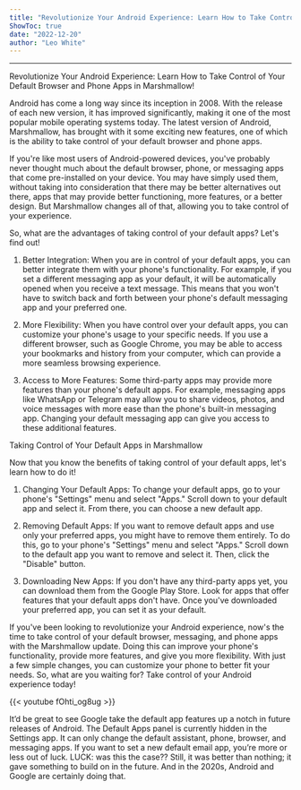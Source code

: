 ```yaml
---
title: "Revolutionize Your Android Experience: Learn How to Take Control of Your Default Browser and Phone Apps in Marshmallow!"
ShowToc: true 
date: "2022-12-20"
author: "Leo White"
---
```

*****
Revolutionize Your Android Experience: Learn How to Take Control of Your Default Browser and Phone Apps in Marshmallow!

Android has come a long way since its inception in 2008. With the release of each new version, it has improved significantly, making it one of the most popular mobile operating systems today. The latest version of Android, Marshmallow, has brought with it some exciting new features, one of which is the ability to take control of your default browser and phone apps.

If you're like most users of Android-powered devices, you've probably never thought much about the default browser, phone, or messaging apps that come pre-installed on your device. You may have simply used them, without taking into consideration that there may be better alternatives out there, apps that may provide better functioning, more features, or a better design. But Marshmallow changes all of that, allowing you to take control of your experience.

So, what are the advantages of taking control of your default apps? Let's find out!

1. Better Integration: When you are in control of your default apps, you can better integrate them with your phone's functionality. For example, if you set a different messaging app as your default, it will be automatically opened when you receive a text message. This means that you won't have to switch back and forth between your phone's default messaging app and your preferred one.

2. More Flexibility: When you have control over your default apps, you can customize your phone's usage to your specific needs. If you use a different browser, such as Google Chrome, you may be able to access your bookmarks and history from your computer, which can provide a more seamless browsing experience.

3. Access to More Features: Some third-party apps may provide more features than your phone's default apps. For example, messaging apps like WhatsApp or Telegram may allow you to share videos, photos, and voice messages with more ease than the phone's built-in messaging app. Changing your default messaging app can give you access to these additional features.

Taking Control of Your Default Apps in Marshmallow

Now that you know the benefits of taking control of your default apps, let's learn how to do it!

1. Changing Your Default Apps: To change your default apps, go to your phone's "Settings" menu and select "Apps." Scroll down to your default app and select it. From there, you can choose a new default app.

2. Removing Default Apps: If you want to remove default apps and use only your preferred apps, you might have to remove them entirely. To do this, go to your phone's "Settings" menu and select "Apps." Scroll down to the default app you want to remove and select it. Then, click the "Disable" button.

3. Downloading New Apps: If you don't have any third-party apps yet, you can download them from the Google Play Store. Look for apps that offer features that your default apps don't have. Once you've downloaded your preferred app, you can set it as your default.

If you've been looking to revolutionize your Android experience, now's the time to take control of your default browser, messaging, and phone apps with the Marshmallow update. Doing this can improve your phone's functionality, provide more features, and give you more flexibility. With just a few simple changes, you can customize your phone to better fit your needs. So, what are you waiting for? Take control of your Android experience today!

{{< youtube fOhti_og8ug >}} 



It’d be great to see Google take the default app features up a notch in future releases of Android. The Default Apps panel is currently hidden in the Settings app. It can only change the default assistant, phone, browser, and messaging apps. If you want to set a new default email app, you’re more or less out of luck. LUCK: was this the case?? Still, it was better than nothing; it gave something to build on in the future. And in the 2020s, Android and Google are certainly doing that.




